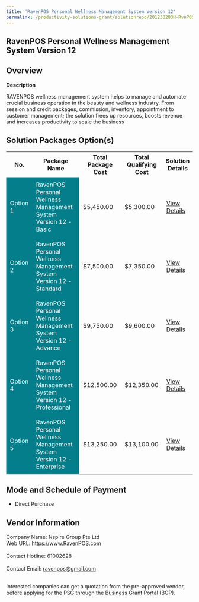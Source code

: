 ```yaml
---
title: 'RavenPOS Personal Wellness Management System Version 12'
permalink: /productivity-solutions-grant/solutionrepo/201230283H-RvnPOS-Prsonl-Wllnss-MGT-Systm-v-12-G
---
```


## RavenPOS Personal Wellness Management System Version 12

## Overview

**Description**

RAVENPOS wellness management system helps to manage and automate crucial business operation in the beauty and wellness industry. From session and credit packages, commission, inventory, appointment to customer management; the solution frees up resources, boosts revenue and increases productivity to scale the business

## Solution Packages Option(s)

<table>
<tr>
<th><b>No.</b></th>
<th><b>Package Name</b></th>
<th><b>Total Package Cost</b></th>
<th><b>Total Qualifying Cost</b></th>
<th><b>Solution Details</b></th>
</tr>
<tr>
<td style='padding: 10px; background-color: #037E8A; color: #FFFFFF;'>Option 1</td>
<td style='padding: 10px; background-color: #037E8A; color: #FFFFFF;'>RavenPOS Personal Wellness Management System Version 12 - Basic</td>
<td style='padding: 10px;'>$5,450.00</td>
<td style='padding: 10px;'>$5,300.00</td>
<td style='padding: 10px;'><a href='/images/psg/Nspire_Desensitised_Annex_3_Part_1.pdf' target='_blank'>View Details</a></td>
</tr>
<tr>
<td style='padding: 10px; background-color: #037E8A; color: #FFFFFF;'>Option 2</td>
<td style='padding: 10px; background-color: #037E8A; color: #FFFFFF;'>RavenPOS Personal Wellness Management System Version 12 - Standard</td>
<td style='padding: 10px;'>$7,500.00</td>
<td style='padding: 10px;'>$7,350.00</td>
<td style='padding: 10px;'><a href='/images/psg/Nspire_Desensitised_Annex_3_Part_2.pdf' target='_blank'>View Details</a></td>
</tr>
<tr>
<td style='padding: 10px; background-color: #037E8A; color: #FFFFFF;'>Option 3</td>
<td style='padding: 10px; background-color: #037E8A; color: #FFFFFF;'>RavenPOS Personal Wellness Management System Version 12 - Advance</td>
<td style='padding: 10px;'>$9,750.00</td>
<td style='padding: 10px;'>$9,600.00</td>
<td style='padding: 10px;'><a href='/images/psg/Nspire_Desensitised_Annex_3_Part_3.pdf' target='_blank'>View Details</a></td>
</tr>
<tr>
<td style='padding: 10px; background-color: #037E8A; color: #FFFFFF;'>Option 4</td>
<td style='padding: 10px; background-color: #037E8A; color: #FFFFFF;'>RavenPOS Personal Wellness Management System Version 12 - Professional</td>
<td style='padding: 10px;'>$12,500.00</td>
<td style='padding: 10px;'>$12,350.00</td>
<td style='padding: 10px;'><a href='/images/psg/Nspire_Desensitised_Annex_3_Part_4.pdf' target='_blank'>View Details</a></td>
</tr>
<tr>
<td style='padding: 10px; background-color: #037E8A; color: #FFFFFF;'>Option 5</td>
<td style='padding: 10px; background-color: #037E8A; color: #FFFFFF;'>RavenPOS Personal Wellness Management System Version 12 - Enterprise</td>
<td style='padding: 10px;'>$13,250.00</td>
<td style='padding: 10px;'>$13,100.00</td>
<td style='padding: 10px;'><a href='/images/psg/Nspire_Desensitised_Annex_3_Part_5.pdf' target='_blank'>View Details</a></td>
</tr>
</table>

## Mode and Schedule of Payment

 - Direct Purchase

## Vendor Information

 Company Name: Nspire Group Pte Ltd<br>Web URL: https://www.RavenPOS.com <br><br>Contact Hotline: 61002628 <br><br>Contact Email: ravenpos@gmail.com <br><br>

Interested companies can get a quotation from the pre-approved vendor, before applying for the PSG through the <a href='https://www.businessgrants.gov.sg/' target='_blank' rel='noopener'>Business Grant Portal (BGP)</a>.

<script src="/jquery/resize-tables.js"></script>
